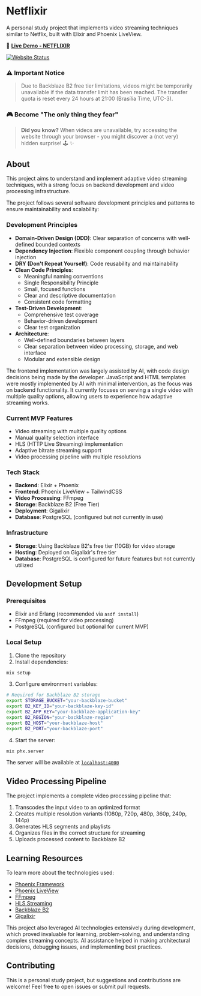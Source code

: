 # Netflixir

A personal study project that implements video streaming techniques similar to Netflix, built with Elixir and Phoenix LiveView.

🔗 **[Live Demo - NETFLIXIR](https://netflixir.gigalixirapp.com/)**

[![Website Status](https://img.shields.io/website?url=https%3A%2F%2Fnetflixir.gigalixirapp.com)](https://netflixir.gigalixirapp.com/)

### ⚠️ Important Notice
> Due to Backblaze B2 free tier limitations, videos might be temporarily unavailable if the data transfer limit has been reached. The transfer quota is reset every 24 hours at 21:00 (Brasília Time, UTC-3).

### 🎮 Become "The only thing they fear"
> **Did you know?** When videos are unavailable, try accessing the website through your browser - you might discover a (not very) hidden surprise! 🕹️ ✨

## About

This project aims to understand and implement adaptive video streaming techniques, with a strong focus on backend development and video processing infrastructure. 

The project follows several software development principles and patterns to ensure maintainability and scalability:

### Development Principles
- **Domain-Driven Design (DDD)**: Clear separation of concerns with well-defined bounded contexts
- **Dependency Injection**: Flexible component coupling through behavior injection
- **DRY (Don't Repeat Yourself)**: Code reusability and maintainability
- **Clean Code Principles**:
  - Meaningful naming conventions
  - Single Responsibility Principle
  - Small, focused functions
  - Clear and descriptive documentation
  - Consistent code formatting
- **Test-Driven Development**:
  - Comprehensive test coverage
  - Behavior-driven development
  - Clear test organization
- **Architecture**:
  - Well-defined boundaries between layers
  - Clear separation between video processing, storage, and web interface
  - Modular and extensible design

The frontend implementation was largely assisted by AI, with code design decisions being made by the developer. JavaScript and HTML templates were mostly implemented by AI with minimal intervention, as the focus was on backend functionality. It currently focuses on serving a single video with multiple quality options, allowing users to experience how adaptive streaming works.

### Current MVP Features
- Video streaming with multiple quality options
- Manual quality selection interface
- HLS (HTTP Live Streaming) implementation
- Adaptive bitrate streaming support
- Video processing pipeline with multiple resolutions

### Tech Stack
- **Backend**: Elixir + Phoenix
- **Frontend**: Phoenix LiveView + TailwindCSS
- **Video Processing**: FFmpeg
- **Storage**: Backblaze B2 (Free Tier)
- **Deployment**: Gigalixir
- **Database**: PostgreSQL (configured but not currently in use)

### Infrastructure
- **Storage**: Using Backblaze B2's free tier (10GB) for video storage
- **Hosting**: Deployed on Gigalixir's free tier
- **Database**: PostgreSQL is configured for future features but not currently utilized

## Development Setup

### Prerequisites
- Elixir and Erlang (recommended via `asdf install`)
- FFmpeg (required for video processing)
- PostgreSQL (configured but optional for current MVP)

### Local Setup
1. Clone the repository
2. Install dependencies:
```bash
mix setup
```
3. Configure environment variables:
```bash
# Required for Backblaze B2 storage
export STORAGE_BUCKET="your-backblaze-bucket"
export B2_KEY_ID="your-backblaze-key-id"
export B2_APP_KEY="your-backblaze-application-key"
export B2_REGION="your-backblaze-region"
export B2_HOST="your-backblaze-host"
export B2_PORT="your-backblaze-port"
```
4. Start the server:
```bash
mix phx.server
```

The server will be available at [`localhost:4000`](http://localhost:4000)

## Video Processing Pipeline

The project implements a complete video processing pipeline that:
1. Transcodes the input video to an optimized format
2. Creates multiple resolution variants (1080p, 720p, 480p, 360p, 240p, 144p)
3. Generates HLS segments and playlists
4. Organizes files in the correct structure for streaming
5. Uploads processed content to Backblaze B2

## Learning Resources

To learn more about the technologies used:
* [Phoenix Framework](https://www.phoenixframework.org/)
* [Phoenix LiveView](https://hexdocs.pm/phoenix_live_view/Phoenix.LiveView.html)
* [FFmpeg](https://ffmpeg.org/documentation.html)
* [HLS Streaming](https://developer.apple.com/streaming/)
* [Backblaze B2](https://www.backblaze.com/b2/docs/)
* [Gigalixir](https://gigalixir.com/docs)

This project also leveraged AI technologies extensively during development, which proved invaluable for learning, problem-solving, and understanding complex streaming concepts. AI assistance helped in making architectural decisions, debugging issues, and implementing best practices.

## Contributing

This is a personal study project, but suggestions and contributions are welcome! Feel free to open issues or submit pull requests.

